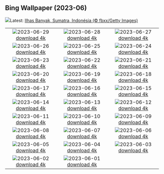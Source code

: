 ## Bing Wallpaper (2023-06)
![](https://www.bing.com/th?id=OHR.BanyakIslands_PT-BR9478942704_UHD.jpg&w=1000)Latest: [Ilhas Banyak, Sumatra, Indonésia  (© fbxx/Getty Images)](https://www.bing.com/th?id=OHR.BanyakIslands_PT-BR9478942704_UHD.jpg)

|      |      |      |
| :----: | :----: | :----: |
|![](https://www.bing.com/th?id=OHR.PrideIceland_PT-BR9247748028_UHD.jpg&pid=hp&w=384&h=216&rs=1&c=4)2023-06-29 [download 4k](https://www.bing.com/th?id=OHR.PrideIceland_PT-BR9247748028_UHD.jpg)|![](https://www.bing.com/th?id=OHR.SedonaSunset_PT-BR8929237234_UHD.jpg&pid=hp&w=384&h=216&rs=1&c=4)2023-06-28 [download 4k](https://www.bing.com/th?id=OHR.SedonaSunset_PT-BR8929237234_UHD.jpg)|![](https://www.bing.com/th?id=OHR.VillandryGarden_PT-BR8698616986_UHD.jpg&pid=hp&w=384&h=216&rs=1&c=4)2023-06-27 [download 4k](https://www.bing.com/th?id=OHR.VillandryGarden_PT-BR8698616986_UHD.jpg)|
|![](https://www.bing.com/th?id=OHR.PetraTreasury_PT-BR8415620611_UHD.jpg&pid=hp&w=384&h=216&rs=1&c=4)2023-06-26 [download 4k](https://www.bing.com/th?id=OHR.PetraTreasury_PT-BR8415620611_UHD.jpg)|![](https://www.bing.com/th?id=OHR.NhaTrang_PT-BR8126662489_UHD.jpg&pid=hp&w=384&h=216&rs=1&c=4)2023-06-25 [download 4k](https://www.bing.com/th?id=OHR.NhaTrang_PT-BR8126662489_UHD.jpg)|![](https://www.bing.com/th?id=OHR.PollinatorMonarch_PT-BR7841420881_UHD.jpg&pid=hp&w=384&h=216&rs=1&c=4)2023-06-24 [download 4k](https://www.bing.com/th?id=OHR.PollinatorMonarch_PT-BR7841420881_UHD.jpg)|
|![](https://www.bing.com/th?id=OHR.PeruAmazon_PT-BR7421781188_UHD.jpg&pid=hp&w=384&h=216&rs=1&c=4)2023-06-23 [download 4k](https://www.bing.com/th?id=OHR.PeruAmazon_PT-BR7421781188_UHD.jpg)|![](https://www.bing.com/th?id=OHR.StonehengeSalisbury_PT-BR7064860081_UHD.jpg&pid=hp&w=384&h=216&rs=1&c=4)2023-06-22 [download 4k](https://www.bing.com/th?id=OHR.StonehengeSalisbury_PT-BR7064860081_UHD.jpg)|![](https://www.bing.com/th?id=OHR.EagleTree_PT-BR1918929782_UHD.jpg&pid=hp&w=384&h=216&rs=1&c=4)2023-06-21 [download 4k](https://www.bing.com/th?id=OHR.EagleTree_PT-BR1918929782_UHD.jpg)|
|![](https://www.bing.com/th?id=OHR.Fawn_PT-BR1155184891_UHD.jpg&pid=hp&w=384&h=216&rs=1&c=4)2023-06-20 [download 4k](https://www.bing.com/th?id=OHR.Fawn_PT-BR1155184891_UHD.jpg)|![](https://www.bing.com/th?id=OHR.TernFather_PT-BR0620586180_UHD.jpg&pid=hp&w=384&h=216&rs=1&c=4)2023-06-19 [download 4k](https://www.bing.com/th?id=OHR.TernFather_PT-BR0620586180_UHD.jpg)|![](https://www.bing.com/th?id=OHR.SurfSanDiego_PT-BR0003573569_UHD.jpg&pid=hp&w=384&h=216&rs=1&c=4)2023-06-18 [download 4k](https://www.bing.com/th?id=OHR.SurfSanDiego_PT-BR0003573569_UHD.jpg)|
|![](https://www.bing.com/th?id=OHR.HawksbillTurtle_PT-BR9425456104_UHD.jpg&pid=hp&w=384&h=216&rs=1&c=4)2023-06-17 [download 4k](https://www.bing.com/th?id=OHR.HawksbillTurtle_PT-BR9425456104_UHD.jpg)|![](https://www.bing.com/th?id=OHR.SmokyFireflies_PT-BR0661449530_UHD.jpg&pid=hp&w=384&h=216&rs=1&c=4)2023-06-16 [download 4k](https://www.bing.com/th?id=OHR.SmokyFireflies_PT-BR0661449530_UHD.jpg)|![](https://www.bing.com/th?id=OHR.PassauSunsetJune_PT-BR1202861779_UHD.jpg&pid=hp&w=384&h=216&rs=1&c=4)2023-06-15 [download 4k](https://www.bing.com/th?id=OHR.PassauSunsetJune_PT-BR1202861779_UHD.jpg)|
|![](https://www.bing.com/th?id=OHR.OkefenokeeSwamp_PT-BR9993214300_UHD.jpg&pid=hp&w=384&h=216&rs=1&c=4)2023-06-14 [download 4k](https://www.bing.com/th?id=OHR.OkefenokeeSwamp_PT-BR9993214300_UHD.jpg)|![](https://www.bing.com/th?id=OHR.BigBendAnniv_PT-BR9746173577_UHD.jpg&pid=hp&w=384&h=216&rs=1&c=4)2023-06-13 [download 4k](https://www.bing.com/th?id=OHR.BigBendAnniv_PT-BR9746173577_UHD.jpg)|![](https://www.bing.com/th?id=OHR.GoliathHeron_PT-BR9417001385_UHD.jpg&pid=hp&w=384&h=216&rs=1&c=4)2023-06-12 [download 4k](https://www.bing.com/th?id=OHR.GoliathHeron_PT-BR9417001385_UHD.jpg)|
|![](https://www.bing.com/th?id=OHR.PortugalDay_PT-BR8034817895_UHD.jpg&pid=hp&w=384&h=216&rs=1&c=4)2023-06-11 [download 4k](https://www.bing.com/th?id=OHR.PortugalDay_PT-BR8034817895_UHD.jpg)|![](https://www.bing.com/th?id=OHR.BalloonsTurkey_PT-BR7705553978_UHD.jpg&pid=hp&w=384&h=216&rs=1&c=4)2023-06-10 [download 4k](https://www.bing.com/th?id=OHR.BalloonsTurkey_PT-BR7705553978_UHD.jpg)|![](https://www.bing.com/th?id=OHR.PlayfulHumpback_PT-BR7330995168_UHD.jpg&pid=hp&w=384&h=216&rs=1&c=4)2023-06-09 [download 4k](https://www.bing.com/th?id=OHR.PlayfulHumpback_PT-BR7330995168_UHD.jpg)|
|![](https://www.bing.com/th?id=OHR.ChacoCulture_PT-BR7075653846_UHD.jpg&pid=hp&w=384&h=216&rs=1&c=4)2023-06-08 [download 4k](https://www.bing.com/th?id=OHR.ChacoCulture_PT-BR7075653846_UHD.jpg)|![](https://www.bing.com/th?id=OHR.CliffsEtretat_PT-BR6788899813_UHD.jpg&pid=hp&w=384&h=216&rs=1&c=4)2023-06-07 [download 4k](https://www.bing.com/th?id=OHR.CliffsEtretat_PT-BR6788899813_UHD.jpg)|![](https://www.bing.com/th?id=OHR.PlasticParrotfish_PT-BR6303382304_UHD.jpg&pid=hp&w=384&h=216&rs=1&c=4)2023-06-06 [download 4k](https://www.bing.com/th?id=OHR.PlasticParrotfish_PT-BR6303382304_UHD.jpg)|
|![](https://www.bing.com/th?id=OHR.MauiBeach_PT-BR5937841050_UHD.jpg&pid=hp&w=384&h=216&rs=1&c=4)2023-06-05 [download 4k](https://www.bing.com/th?id=OHR.MauiBeach_PT-BR5937841050_UHD.jpg)|![](https://www.bing.com/th?id=OHR.SouthKaibabTrail_PT-BR5757407327_UHD.jpg&pid=hp&w=384&h=216&rs=1&c=4)2023-06-04 [download 4k](https://www.bing.com/th?id=OHR.SouthKaibabTrail_PT-BR5757407327_UHD.jpg)|![](https://www.bing.com/th?id=OHR.GemsbokNamibia_PT-BR5415413384_UHD.jpg&pid=hp&w=384&h=216&rs=1&c=4)2023-06-03 [download 4k](https://www.bing.com/th?id=OHR.GemsbokNamibia_PT-BR5415413384_UHD.jpg)|
|![](https://www.bing.com/th?id=OHR.ReefAwareness_PT-BR8773467623_UHD.jpg&pid=hp&w=384&h=216&rs=1&c=4)2023-06-02 [download 4k](https://www.bing.com/th?id=OHR.ReefAwareness_PT-BR8773467623_UHD.jpg)|![](https://www.bing.com/th?id=OHR.WorldOtterDay_PT-BR8489449093_UHD.jpg&pid=hp&w=384&h=216&rs=1&c=4)2023-06-01 [download 4k](https://www.bing.com/th?id=OHR.WorldOtterDay_PT-BR8489449093_UHD.jpg)|